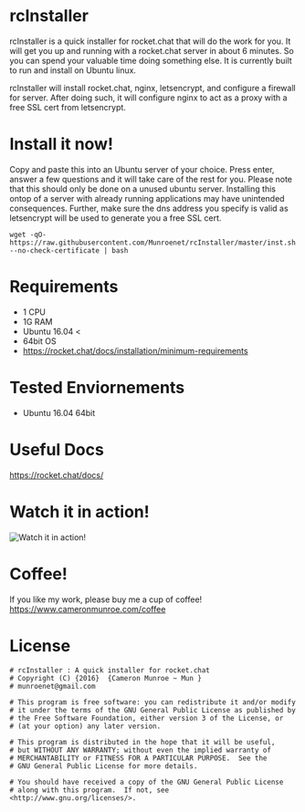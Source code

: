 # rcInstaller

rcInstaller is a quick installer for rocket.chat that will do the work for you.
It will get you up and running with a rocket.chat server in about 6 minutes.
So you can spend your valuable time doing something else. It is currently built
to run and install on Ubuntu linux. 

rcInstaller will install rocket.chat, nginx, letsencrypt, and configure a
firewall for server. After doing such, it will configure nginx to act as a proxy
with a free SSL cert from letsencrypt.

# Install it now!

Copy and paste this into an Ubuntu server of your choice. Press enter, answer a
few questions and it will take care of the rest for you. Please note that this
should only be done on a unused ubuntu server. Installing this ontop of a server
with already running applications may have unintended consequences. Further, 
make sure the dns address you specify is valid as letsencrypt will be used to
generate you a free SSL cert.

```
wget -qO- https://raw.githubusercontent.com/Munroenet/rcInstaller/master/inst.sh --no-check-certificate | bash
```

# Requirements

  - 1   CPU
  - 1G  RAM
  - Ubuntu 16.04 <
  - 64bit OS
  - https://rocket.chat/docs/installation/minimum-requirements
    

# Tested Enviornements
  - Ubuntu 16.04 64bit
  

# Useful Docs 

https://rocket.chat/docs/

# Watch it in action!

![Watch it in action!](https://www.cameronmunroe.com/u/2016-10-05_10-46-49.gif)
    

# Coffee!
If you like my work, please buy me a cup of coffee! 
https://www.cameronmunroe.com/coffee


# License

    # rcInstaller : A quick installer for rocket.chat
    # Copyright (C) {2016}  {Cameron Munroe ~ Mun }
	# munroenet@gmail.com 

    # This program is free software: you can redistribute it and/or modify
    # it under the terms of the GNU General Public License as published by
    # the Free Software Foundation, either version 3 of the License, or
    # (at your option) any later version.

    # This program is distributed in the hope that it will be useful,
    # but WITHOUT ANY WARRANTY; without even the implied warranty of
    # MERCHANTABILITY or FITNESS FOR A PARTICULAR PURPOSE.  See the
    # GNU General Public License for more details.

    # You should have received a copy of the GNU General Public License
    # along with this program.  If not, see <http://www.gnu.org/licenses/>.